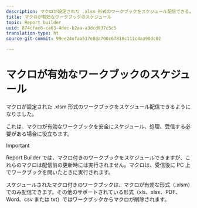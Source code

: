```yaml
---
description: マクロが設定された .xlsm 形式のワークブックをスケジュール配信できるようになりました。
title: マクロが有効なワークブックのスケジュール
topic: Report builder
uuid: 874cfac8-ca63-4dec-b2aa-a3dcd037c5c5
translation-type: ht
source-git-commit: 99ee24efaa517e8da700c67818c111c4aa90dc02

---
```



# マクロが有効なワークブックのスケジュール

マクロが設定された .xlsm 形式のワークブックをスケジュール配信できるようになりました。

これは、マクロが有効なワークブックを安全にスケジュール、処理、受信する必要がある場合に役立ちます。

>[!IMPORTANT]
>
>Report Builder では、マクロ付きのワークブックをスケジュールできますが、これらのマクロは配信前の更新時には実行されません。マクロは、受信後に PC 上でワークブックを開いたときに実行されます。

スケジュールされたマクロ付きのワークブックは、マクロが有効な形式（.xlsm）でのみ配信できます。その他のサポートされている形式（xls、xlsx、PDF、Word、csv または txt）ではワークブックからマクロが削除されます。
